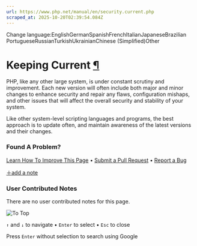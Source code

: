 ```yaml
---
url: https://www.php.net/manual/en/security.current.php
scraped_at: 2025-10-20T02:39:54.084Z
---
```


Change language:EnglishGermanSpanishFrenchItalianJapaneseBrazilian PortugueseRussianTurkishUkrainianChinese (Simplified)Other

# Keeping Current [¶](https://www.php.net/manual/en/security.current.php\#security.current)

PHP, like any other large system, is under constant scrutiny and
improvement. Each new version will often include both major and
minor changes to enhance security and repair any flaws, configuration
mishaps, and other issues that will affect the overall security
and stability of your system.


Like other system-level scripting languages and programs, the best
approach is to update often, and maintain awareness of the latest
versions and their changes.


### Found A Problem?

[Learn How To Improve This Page](https://github.com/php/doc-base/blob/master/README.md "This will take you to our contribution guidelines on GitHub")
•
[Submit a Pull Request](https://github.com/php/doc-en/blob/master/security/current.xml)
•
[Report a Bug](https://github.com/php/doc-en/issues/new?body=From%20manual%20page:%20https:%2F%2Fphp.net%2Fsecurity.current%0A%0A---)

[＋add a note](https://www.php.net/manual/add-note.php?sect=security.current&repo=en&redirect=https://www.php.net/manual/en/security.current.php)

### User Contributed Notes

There are no user contributed notes for this page.

![To Top](https://www.php.net/images/to-top@2x.png)

`↑` and `↓` to navigate •
`Enter` to select •
`Esc` to close


Press `Enter` without
selection to search using Google